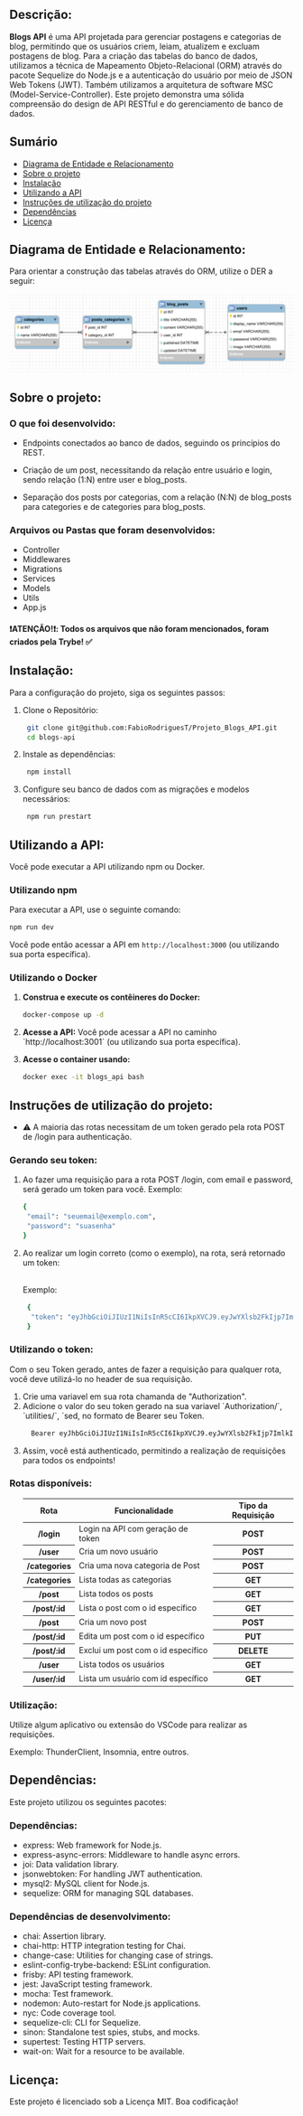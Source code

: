 ## Descrição:
**Blogs API** é uma API projetada para gerenciar postagens e categorias de blog, permitindo que os usuários criem, leiam, atualizem e excluam postagens de blog. 
Para a criação das tabelas do banco de dados, utilizamos a técnica de Mapeamento Objeto-Relacional (ORM) através do pacote Sequelize do Node.js e a autenticação do usuário por meio de JSON Web Tokens (JWT). 
Também utilizamos a arquitetura de software MSC (Model-Service-Controller). 
Este projeto demonstra uma sólida compreensão do design de API RESTful e do gerenciamento de banco de dados.


## Sumário
- [Diagrama de Entidade e Relacionamento](#Diagrama-de-Entidade-e-Relacionamento)
- [Sobre o projeto](#Sobre-o-projeto)
- [Instalação](#Instalação)
- [Utilizando a API](#Utilizando-a-API)
- [Instruções de utilização do projeto](#Instruções-de-utilização-do-projeto)
- [Dependências](#Dependências)
- [Licença](#Licença)



## Diagrama de Entidade e Relacionamento:
Para orientar a construção das tabelas através do ORM, utilize o DER a seguir:

 ![Diagrama de Entidade do Blogs-API](./blogs_api_database.png)

## Sobre o projeto:
### O que foi desenvolvido:

- Endpoints conectados ao banco de dados, seguindo os princípios do REST.

- Criação de um post, necessitando da relação entre usuário e login, sendo relação (1:N) entre user e blog_posts.
 
- Separação dos posts por categorias, com a relação (N:N) de blog_posts para categories e de categories para blog_posts.
 
### Arquivos ou Pastas que foram desenvolvidos:
- Controller
- Middlewares
- Migrations
- Services
- Models
- Utils
- App.js



#### :heavy_exclamation_mark:ATENÇÃO!:heavy_exclamation_mark:: Todos os arquivos que não foram mencionados, foram criados pela Trybe! :white_check_mark:

## Instalação:

Para a configuração do projeto, siga os seguintes passos:

<ol>
 <li>
  <p>Clone o Repositório:</p>

  ```bash
   git clone git@github.com:FabioRodriguesT/Projeto_Blogs_API.git
   cd blogs-api
  ``` 
 </li>
 <li>
  <p>Instale as dependências:</p>
  
  ```bash
   npm install
   ``` 
 </li>
 <li>
  <p>
   Configure seu banco de dados com as migrações e modelos necessários:
  </p>
  
  ```bash
   npm run prestart
   ```
 </li> 
</ol>

## Utilizando a API:

Você pode executar a API utilizando npm ou Docker.

### Utilizando npm

Para executar a API, use o seguinte comando:

```bash
npm run dev
```
Você pode então acessar a API em `http://localhost:3000` (ou utilizando sua porta específica).

### Utilizando o Docker

<ol>
 <li>
  <p><strong>Construa e execute os contêineres do Docker:</strong></p>
  
   ```bash
   docker-compose up -d
   ```
 </li>
   
<li>
 <p>  
  <strong>Acesse a API:</strong>  Você pode acessar a API no caminho `http://localhost:3001` (ou utilizando sua porta específica).
 </p>

 </li>

<li>
 <p>
  <strong>Acesse o container usando:</strong>  
 </p> 
 
   ```bash
   docker exec -it blogs_api bash
   ```
 </li>
</ol>

## Instruções de utilização do projeto:
- ⚠️ A maioria das rotas necessitam de um token gerado pela rota POST de /login para authenticação.

### Gerando seu token:
<ol>
 <li> Ao fazer uma requisição para a rota POST /login, com email e password, será gerado um token para você. Exemplo:</li>

 ```bash
 {
  "email": "seuemail@exemplo.com",
  "password": "suasenha"
 }
 ```

<li> Ao realizar um login correto (como o exemplo), na rota, será retornado um token:</li>
   </br>
   <p>Exemplo:</p>

```bash
 {
  "token": "eyJhbGciOiJIUzI1NiIsInR5cCI6IkpXVCJ9.eyJwYXlsb2FkIjp7ImlkIjo1LCJkaXNwbGF5TmFtZSI6InVzdWFyaW8gZGUgdGVzdGUiLCJlbWFpbCI6InRlc3RlQGVtYWlsLmNvbSIsImltYWdlIjoibnVsbCJ9LCJpYXQiOjE2MjAyNDQxODcsImV4cCI6MTYyMDY3NjE4N30.Roc4byj6mYakYqd9LTCozU1hd9k_Vw5I WKGL4hcCVG8"
 }
 ```
</ol>

### Utilizando o token:
Com o seu Token gerado, antes de fazer a requisição para qualquer rota, você deve utilizá-lo no header de sua requisição.

<ol>
 <li>Crie uma variavel em sua rota chamanda de "Authorization".</li>
 <li>Adicione o valor do seu token gerado na sua variavel `Authorization/`,  `utilities/`, `sed, no formato de Bearer seu Token.</li>
 
```bash
  Bearer eyJhbGciOiJIUzI1NiIsInR5cCI6IkpXVCJ9.eyJwYXlsb2FkIjp7ImlkIjo1LCJkaXNwbGF5TmFtZSI6InVzdWFyaW8gZGUgdGVzdGUiLCJlbWFpbCI6InRlc3RlQGVtYWlsLmNvbSIsImltYWdlIjoibnVsbCJ9LCJpYXQiOjE2MjAyNDQxODcsImV4cCI6MTYyMDY3NjE4N30.Roc4byj6mYakYqd9LTCozU1hd9k_Vw5IWKGL4hcCVG8
```
 <li>Assim, você está authenticado, permitindo a realização de requisições para todos os endpoints!</li>
</ol>

### Rotas disponíveis:
<ol>
 <table> 
  <thead>
   <th>Rota</th>
   <th>Funcionalidade</th>
   <th>Tipo da Requisição</th>
  </thead>
  <tbody>
   
   <tr>
    <th>/login</th>
    <td>Login na API com geração de token</td>
    <th>POST</th>
   </tr>
   
   <tr>
    <th>/user</th>
    <td>Cria um novo usuário</td>
    <th>POST</th>
   </tr>
   
   <tr>
    <th>/categories</th>
    <td>Cria uma nova categoria de Post</td>
    <th>POST</th>
   </tr>
  
   <tr>
    <th>/categories</th>
    <td>Lista todas as categorias</td>
    <th>GET</th>
   </tr>
  
   <tr>
    <th>/post</th>
    <td>Lista todos os posts</td>
    <th>GET</th>
   </tr> 
  
   <tr>
    <th>/post/:id</th>
    <td>Lista o post com o id específico</td>
    <th>GET</th>
   </tr>
  
   <tr>
    <th>/post</th>
    <td>Cria um novo post</td>
    <th>POST</th>
   </tr>
  
   <tr>
    <th>/post/:id</th>
    <td>Edita um post com o id específico</td>
    <th>PUT</th>
   </tr>
  
   <tr>
    <th>/post/:id</th>
    <td>Exclui um post com o id específico</td>
    <th>DELETE</th>
   </tr>
  
   <tr>
    <th>/user</th>
    <td>Lista todos os usuários</td>
    <th>GET</th>
   </tr>  
  
   <tr>
    <th>/user/:id</th>
    <td>Lista um usuário com id específico</td>
    <th>GET</th>
   </tr>
   
  </tbody>
 </table>
</ol>

### Utilização:

<p>Utilize algum aplicativo ou extensão do VSCode para realizar as requisições. </p>

<p> Exemplo: ThunderClient, Insomnia, entre outros.</p>

## Dependências:

Este projeto utilizou os seguintes pacotes:

### Dependências: ###
<ul> 
  <li>express: Web framework for Node.js.</li>
  <li>express-async-errors: Middleware to handle async errors.</li>
  <li>joi: Data validation library.</li>
  <li>jsonwebtoken: For handling JWT authentication.</li>
  <li>mysql2: MySQL client for Node.js.</li>
  <li>sequelize: ORM for managing SQL databases.</li> 
</ul>

### Dependências de desenvolvimento: ###
<ul>
  <li>chai: Assertion library.</li>
  <li>chai-http: HTTP integration testing for Chai.</li>
  <li>change-case: Utilities for changing case of strings.</li>
  <li>eslint-config-trybe-backend: ESLint configuration.</li>
  <li>frisby: API testing framework.</li>
  <li>jest: JavaScript testing framework.</li>
  <li>mocha: Test framework.</li>
  <li>nodemon: Auto-restart for Node.js applications.</li>
  <li>nyc: Code coverage tool.</li>
  <li>sequelize-cli: CLI for Sequelize.</li>
  <li>sinon: Standalone test spies, stubs, and mocks.</li>
  <li>supertest: Testing HTTP servers.</li>
  <li>wait-on: Wait for a resource to be available.</li>
</ul>

## Licença:

<p>Este projeto é licenciado sob a Licença MIT. Boa codificação!</p>



